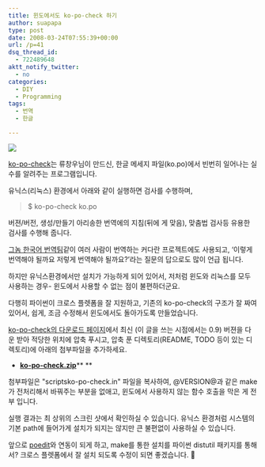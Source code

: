 ```yaml
---
title: 윈도에서도 ko-po-check 하기
author: suapapa
type: post
date: 2008-03-24T07:55:39+00:00
url: /p=41
dsq_thread_id:
  - 722489648
aktt_notify_twitter:
  - no
categories:
  - DIY
  - Programming
tags:
  - 번역
  - 한글

---
```

![](https://asset.homin.dev/blog/2008/03/ko_po_check_in_winxp.webp)

[ko-po-check][1]는 류창우님이 만드신, 한글 메세지 파일(ko.po)에서 빈번히 일어나는 실수를 알려주는 프로그램입니다.

유닉스(리눅스) 환경에서 아래와 같이 실행하면 검사를 수행하며,

> $ ko-po-check ko.po

버젼/버전, 생성/만들기 아리송한 번역에의 지침(뒤에 게 맞음), 맞춤법 검사등 유용한 검사를 수행해 줍니다.

[그놈 한국어 번역팀](http://l10n.gnome.org/teams/ko)같이 여러 사람이 번역하는 커다란 프로젝트에도 사용되고, &#8216;이렇게 번역해야 될까요 저렇게 번역해야 될까요?&#8217;라는 질문의 답으로도 많이 언급 됩니다.

하지만 유닉스환경에서만 설치가 가능하게 되어 있어서, 저처럼 윈도와 리눅스를 모두 사용하는 경우- 윈도에서 사용할 수 없는 점이 불편하더군요.



다행히 파이썬이 크로스 플렛폼을 잘 지원하고, 기존의 ko-po-check의 구조가 잘 짜여 있어서, 쉽게, 조금 수정해서 윈도에서도 돌아가도록 만들었습니다.

[ko-po-check의 다운로드 페이지](http://kldp.net/frs/?group_id=23&#038;release_id=2448)에서 최신 (이 글을 쓰는 시점에서는 0.9) 버젼을 다운 받아 적당한 위치에 압축 푸시고, 압축 푼 디렉토리(README, TODO 등이 있는 디렉토리)에 아래의 첨부파일을 추가하세요.

  * [**ko-po-check.zip**][2]** **

첨부파일은 "scriptsko-po-check.in" 파일을 복사하여, @VERSION@과 같은 make가 전처리해서 바꿔주는 부분을 없애고, 윈도에서 사용하지 않는 함수 호출을 막은 게 전부 입니다.

실행 결과는 최 상위의 스크린 샷에서 확인하실 수 있습니다. 유닉스 환경처럼 시스템의 기본 path에 들어가게 설치가 되지는 않지만 큰 불편없이 사용하실 수 있습니다.

앞으로 [poedit](http://www.poedit.net/)와 연동이 되게 하고, make를 통한 설치를 파이썬 distutil 패키지를 통해서? 크로스 플렛폼에서 잘 설치 되도록 수정이 되면 좋겠습니다. 🙂

 [1]: http://kldp.net/projects/ko-po-check
 [2]: https://asset.homin.dev/blog/2008/03/ko-po-check.zip "ko-po-check.zip"